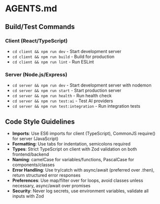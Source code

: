 # AGENTS.md

## Build/Test Commands

### Client (React/TypeScript)
- `cd client && npm run dev` - Start development server
- `cd client && npm run build` - Build for production  
- `cd client && npm run lint` - Run ESLint

### Server (Node.js/Express)
- `cd server && npm run dev` - Start development server with nodemon
- `cd server && npm run start` - Start production server
- `cd server && npm run health` - Run health check
- `cd server && npm run test:ai` - Test AI providers
- `cd server && npm run test:integration` - Run integration tests

## Code Style Guidelines

- **Imports**: Use ES6 imports for client (TypeScript), CommonJS require() for server (JavaScript)
- **Formatting**: Use tabs for indentation, semicolons required
- **Types**: Strict TypeScript on client with Zod validation on both frontend/backend
- **Naming**: camelCase for variables/functions, PascalCase for components/classes
- **Error Handling**: Use try/catch with async/await (preferred over .then), return structured error responses
- **Preferences**: Use map/filter over for loops, avoid classes unless necessary, async/await over promises
- **Security**: Never log secrets, use environment variables, validate all inputs with Zod